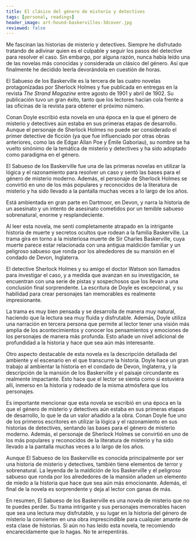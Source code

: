 ```yaml
---
title: El clásico del género de misterio y detectives
tags: [personal, readings]
header_image: art-hound-baskervilles-3dcover.jpg
reviewed: false
---
```

Me fascinan las historias de misterio y detectives. Siempre he disfrutado tratando de adivinar quien es el culpable y seguir los pasos del detective para resolver el caso. Sin embargo, por alguna razón, nunca había leído una de las novelas más conocidas y considerada un clásico del género. Así que finalmente he decidido leerla devorándola en cuestión de horas.

El Sabueso de los Baskerville es la tercera de las cuatro novelas protagonizadas por Sherlock Holmes y fue publicada en entregas en la revista *The Strand Magazine* entre agosto de 1901 y abril de 1902. Su publicación tuvo un gran éxito, tanto que los lectores hacían cola frente a las oficinas de la revista para obtener el próximo número.

Conan Doyle escribió esta novela en una época en la que el género de misterio y detectives aún estaba en sus primeras etapas de desarrollo. Aunque el personaje de Sherlock Holmes no puede ser considerado el primer detective de ficción (ya que fue influenciado por otras obras anteriores, como las de Edgar Allan Poe y Émile Gaboriau), su nombre se ha vuelto sinónimo de la temática de misterio y detectives y ha sido adoptado como paradigma en el género.

El Sabueso de los Baskerville fue una de las primeras novelas en utilizar la lógica y el razonamiento para resolver un caso y sentó las bases para el género de misterio moderno. Además, el personaje de Sherlock Holmes se convirtió en uno de los más populares y reconocidos de la literatura de misterio y ha sido llevado a la pantalla muchas veces a lo largo de los años.

Está ambientada en gran parte en Dartmoor, en Devon, y narra la historia de un asesinato y un intento de asesinato cometidos por un temible sabueso sobrenatural, enorme y resplandeciente.

Al leer esta novela, me sentí completamente atrapado en la intrigante historia de muerte y secretos ocultos que rodean a la familia Baskerville. La trama gira en torno a la misteriosa muerte de Sir Charles Baskerville, cuya muerte parece estar relacionada con una antigua maldición familiar y un peligroso sabueso que ronda por los alrededores de su mansión en el condado de Devon, Inglaterra.

El detective Sherlock Holmes y su amigo el doctor Watson son llamados para investigar el caso, y a medida que avanzan en su investigación, se encuentran con una serie de pistas y sospechosos que los llevan a una conclusión final sorprendente. La escritura de Doyle es excepcional, y su habilidad para crear personajes tan memorables es realmente impresionante.

La trama es muy bien pensada y se desarrolla de manera muy natural, haciendo que la lectura sea muy fluida y disfrutable. Además, Doyle utiliza una narración en tercera persona que permite al lector tener una visión más amplia de los acontecimientos y conocer los pensamientos y emociones de los personajes de manera más profunda. Esto añade un nivel adicional de profundidad a la historia y hace que sea aún más interesante.

Otro aspecto destacable de esta novela es la descripción detallada del ambiente y el escenario en el que transcurre la historia. Doyle hace un gran trabajo al ambientar la historia en el condado de Devon, Inglaterra, y la descripción de la mansión de los Baskerville y el paisaje circundante es realmente impactante. Esto hace que el lector se sienta como si estuviera allí, inmerso en la historia y rodeado de la misma atmósfera que los personajes.

Es importante mencionar que esta novela se escribió en una época en la que el género de misterio y detectives aún estaba en sus primeras etapas de desarrollo, lo que le da un valor añadido a la obra. Conan Doyle fue uno de los primeros escritores en utilizar la lógica y el razonamiento en sus historias de detectives, sentando las bases para el género de misterio moderno. Además, el personaje de Sherlock Holmes se convirtió en uno de los más populares y reconocidos de la literatura de misterio y ha sido llevado a la pantalla muchas veces a lo largo de los años.

Aunque El Sabueso de los Baskerville es conocida principalmente por ser una historia de misterio y detectives, también tiene elementos de terror y sobrenatural. La leyenda de la maldición de los Baskerville y el peligroso sabueso que ronda por los alrededores de la mansión añaden un elemento de miedo a la historia que hace que sea aún más emocionante. Además, el final de la novela es sorprendente y deja al lector con ganas de más.

En resumen, El Sabueso de los Baskerville es una novela de misterio que no te puedes perder. Su trama intrigante y sus personajes memorables hacen que sea una lectura muy disfrutable, y su lugar en la historia del género de misterio la convierten en una obra imprescindible para cualquier amante de esta clase de historias. Si aún no has leído esta novela, te recomiendo encarecidamente que lo hagas. No te arrepentirás.